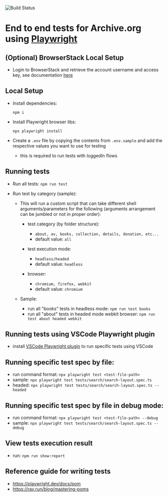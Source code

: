 ![Build Status](https://github.com/internetarchive/archiveorg-e2e-tests/actions/workflows/main.yml/badge.svg)

# End to end tests for Archive.org using [Playwright](https://playwright.dev/)


## (Optional) BrowserStack Local Setup

- Login to BrowserStack and retrieve the account username and access key, see documentation [here](https://www.browserstack.com/docs/automate/playwright/getting-started/nodejs/test-runner)


## Local Setup

- Install dependencies:

    `npm i`

- Install Playwright browser libs:

    `npx playwright install`

- Create a `.env` file by copying the contents from `.env.sample` and add the respective values you want to use for testing

    - this is required to run tests with loggedIn flows


## Running tests

- Run all tests: `npm run test`

- Run test by category (sample):

    - This will run a custom script that can take different shell arguments/parameters for the following (arguments arrangement can be jumbled or not in proper order):
        
        - test category (by folder structure): 
            - `about, av, books, collection, details, donation, etc...`
            - default value: `all`

        - test execution mode: 
            - `headless/headed`
            - default value: `headless`

        - browser: 
            - `chromium, firefox, webkit`
            - default value: `chromium`

    - Sample:

        - run all "books" tests in headless mode: `npm run test books`
        - run all "about" tests in headed mode webkit browser: `npm run test about headed webkit`


## Running tests using VSCode Playwright plugin

- install [VSCode Playwright plugin](https://marketplace.visualstudio.com/items?itemName=ms-playwright.playwright) to run specific tests using VSCode


## Running specific test spec by file:

- run command format: `npx playwright test <test-file-path>`
- sample: `npx playwright test tests/search/search-layout.spec.ts`
- headed: `npx playwright test tests/search/search-layout.spec.ts --headed`


## Running specific test spec by file in debug mode:

- run command format: `npx playwright test <test-file-path> --debug`
- sample: `npx playwright test tests/search/search-layout.spec.ts --debug`


## View tests execution result

- run: `npm run show:report`

## Reference guide for writing tests

- https://playwright.dev/docs/pom
- https://ray.run/blog/mastering-poms
